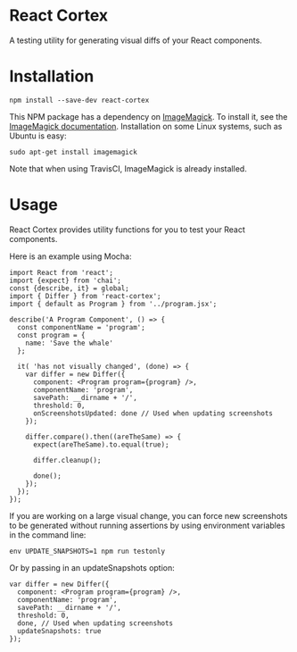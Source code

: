 React Cortex
============

A testing utility for generating visual diffs of your React components.

# Installation

```
npm install --save-dev react-cortex
```

This NPM package has a dependency on [ImageMagick](http://www.imagemagick.org/). To install it, see the [ImageMagick documentation](http://www.imagemagick.org/script/binary-releases.php). Installation on some Linux systems, such as Ubuntu is easy:

```
sudo apt-get install imagemagick
```

Note that when using TravisCI, ImageMagick is already installed.

# Usage

React Cortex provides utility functions for you to test your React components.

Here is an example using Mocha:

```
import React from 'react';
import {expect} from 'chai';
const {describe, it} = global;
import { Differ } from 'react-cortex';
import { default as Program } from '../program.jsx';

describe('A Program Component', () => {
  const componentName = 'program';
  const program = {
    name: 'Save the whale'
  };

  it( 'has not visually changed', (done) => {
    var differ = new Differ({
      component: <Program program={program} />,
      componentName: 'program',
      savePath: __dirname + '/',
      threshold: 0,
      onScreenshotsUpdated: done // Used when updating screenshots
    });

    differ.compare().then((areTheSame) => {
      expect(areTheSame).to.equal(true);

      differ.cleanup();

      done();
    });
  });
});

```

If you are working on a large visual change, you can force new screenshots to be generated without running assertions by using environment variables in the command line:

```
env UPDATE_SNAPSHOTS=1 npm run testonly
```

Or by passing in an updateSnapshots option:

```
var differ = new Differ({
  component: <Program program={program} />,
  componentName: 'program',
  savePath: __dirname + '/',
  threshold: 0,
  done, // Used when updating screenshots
  updateSnapshots: true
});
```